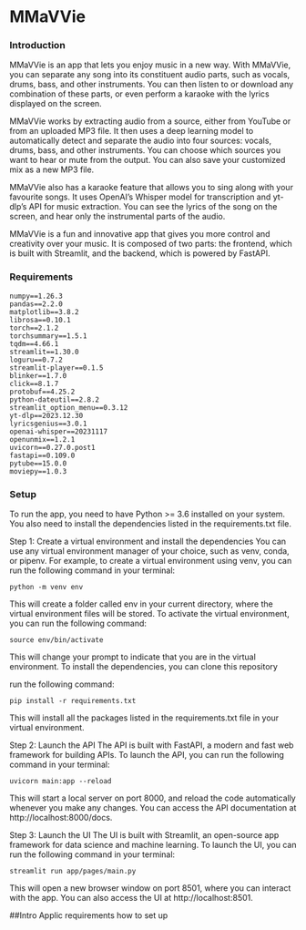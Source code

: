 # MMaVVie
### Introduction 
MMaVVie is an app that lets you enjoy music in a new way. With MMaVVie, you can separate any song into its constituent audio parts, such as vocals, drums, bass, and other instruments. You can then listen to or download any combination of these parts, or even perform a karaoke with the lyrics displayed on the screen.

MMaVVie works by extracting audio from a source, either from YouTube or from an uploaded MP3 file. It then uses a deep learning model to automatically detect and separate the audio into four sources: vocals, drums, bass, and other instruments. You can choose which sources you want to hear or mute from the output. You can also save your customized mix as a new MP3 file.

MMaVVie also has a karaoke feature that allows you to sing along with your favourite songs. It uses OpenAI’s Whisper model for transcription and yt-dlp’s API for music extraction. You can see the lyrics of the song on the screen, and hear only the instrumental parts of the audio.

MMaVVie is a fun and innovative app that gives you more control and creativity over your music. It is composed of two parts: the frontend, which is built with Streamlit, and the backend, which is powered by FastAPI. 


### Requirements
```
numpy==1.26.3
pandas==2.2.0
matplotlib==3.8.2
librosa==0.10.1
torch==2.1.2
torchsummary==1.5.1
tqdm==4.66.1
streamlit==1.30.0
loguru==0.7.2
streamlit-player==0.1.5
blinker==1.7.0
click==8.1.7
protobuf==4.25.2
python-dateutil==2.8.2
streamlit_option_menu==0.3.12
yt-dlp==2023.12.30
lyricsgenius==3.0.1
openai-whisper==20231117
openunmix==1.2.1
uvicorn==0.27.0.post1
fastapi==0.109.0
pytube==15.0.0
moviepy==1.0.3
```

### Setup
To run the app, you need to have Python >= 3.6 installed on your system. You also need to install the dependencies listed in the requirements.txt file.

Step 1: Create a virtual environment and install the dependencies
You can use any virtual environment manager of your choice, such as venv, conda, or pipenv. For example, to create a virtual environment using venv, you can run the following command in your terminal:

`python -m venv env`

This will create a folder called env in your current directory, where the virtual environment files will be stored. To activate the virtual environment, you can run the following command:

`source env/bin/activate`

This will change your prompt to indicate that you are in the virtual environment. To install the dependencies, you can clone this repository

run the following command:

`pip install -r requirements.txt`

This will install all the packages listed in the requirements.txt file in your virtual environment.

Step 2: Launch the API
The API is built with FastAPI, a modern and fast web framework for building APIs. To launch the API, you can run the following command in your terminal:

`uvicorn main:app --reload`

This will start a local server on port 8000, and reload the code automatically whenever you make any changes. You can access the API documentation at http://localhost:8000/docs.

Step 3: Launch the UI
The UI is built with Streamlit, an open-source app framework for data science and machine learning. To launch the UI, you can run the following command in your terminal:

`streamlit run app/pages/main.py`

This will open a new browser window on port 8501, where you can interact with the app. You can also access the UI at http://localhost:8501.













##Intro
Applic
requirements
how to set up
